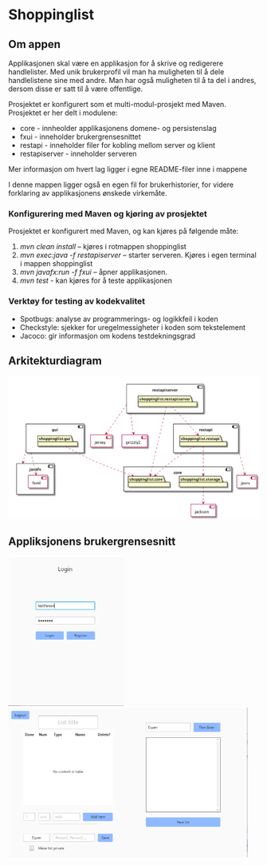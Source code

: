 # Shoppinglist

## Om appen
Applikasjonen skal være en applikasjon for å skrive og redigerere handlelister. 
Med unik brukerprofil vil man ha muligheten til å dele handlelistene sine med andre.
Man har også muligheten til å ta del i andres, dersom disse er satt til å være offentlige.

Prosjektet er konfigurert som et multi-modul-prosjekt med Maven.
Prosjektet er her delt i modulene:
- core -  innheolder applikasjonens domene- og persistenslag
- fxui - inneholder brukergrensesnittet 
- restapi - inneholder filer for kobling mellom server og klient 
- restapiserver - inneholder serveren

Mer informasjon om hvert lag ligger i egne README-filer inne i mappene

I denne mappen ligger også en egen fil for brukerhistorier, for videre forklaring av applikasjonens ønskede virkemåte. 

### Konfigurering med Maven og kjøring av prosjektet
Prosjektet er konfigurert med Maven, og kan kjøres på følgende måte:
1. *mvn clean install*  – kjøres i rotmappen shoppinglist 
2. *mvn exec:java -f restapiserver* – starter serveren. Kjøres i egen terminal i mappen shoppinglist
3. *mvn javafx:run -f fxui* – åpner applikasjonen.
4. *mvn test* - kan kjøres for å teste applikasjonen


### Verktøy for testing av kodekvalitet 
* Spotbugs: analyse av programmerings- og logikkfeil i koden 
* Checkstyle: sjekker for uregelmessigheter i koden som tekstelement
* Jacoco: gir informasjon om kodens testdekningsgrad 

## Arkitekturdiagram
![](architecture.png)

## Appliksjonens brukergrensesnitt 
<img src="./LoginPage.PNG" height="300">
<img src="./MainPage.PNG" height="300">
